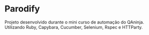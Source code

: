# Parodify
 Projeto desenvolvido durante o mini curso de automação do QAninja. Utilizando Ruby, Capybara, Cucumber, Selenium, Rspec e HTTParty.
